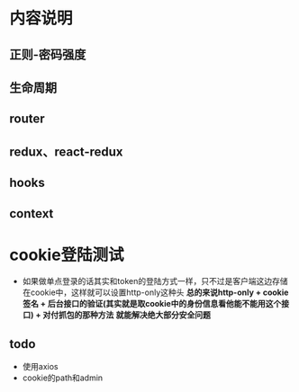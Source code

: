 # 内容说明
## 正则-密码强度
## 生命周期
## router
## redux、react-redux
## hooks
## context
# cookie登陆测试
+   如果做单点登录的话其实和token的登陆方式一样，只不过是客户端这边存储在cookie中，这样就可以设置http-only这种头
**总的来说http-only + cookie签名 + 后台接口的验证(其实就是取cookie中的身份信息看他能不能用这个接口) + 对付抓包的那种方法**
**就能解决绝大部分安全问题**


## todo
+   使用axios
+   cookie的path和admin

<!-- +   中间件,的链式https://expressjs.com/zh-cn/guide/using-middleware.html -->
<!-- +   现在是两个组件，跳转两个路由：能不能把老师和学生组件合并；这个就更简单了懒得写了：
    1.  首先如果组件合并，那么就是登陆之后跳转相同的路由，然后请求相同的接口。
    2.  后台就根据cookie的身份派发对应的数据 -->
<!-- +   设置httponly -->
<!-- +   cookie签名是如何比对的 -->
<!-- +   如何知道用户更改了cookie -->